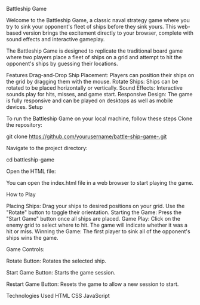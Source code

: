 Battleship Game


Welcome to the Battleship Game, a classic naval strategy game where you try to sink your opponent's fleet of ships before they sink yours. This web-based version brings the excitement directly to your browser, complete with sound effects and interactive gameplay.


The Battleship Game is designed to replicate the traditional board game where two players place a fleet of ships on a grid and attempt to hit the opponent's ships by guessing their locations.

Features
Drag-and-Drop Ship Placement: Players can position their ships on the grid by dragging them with the mouse.
Rotate Ships: Ships can be rotated to be placed horizontally or vertically.
Sound Effects: Interactive sounds play for hits, misses, and game start.
Responsive Design: The game is fully responsive and can be played on desktops as well as mobile devices.
Setup

To run the Battleship Game on your local machine, follow these steps Clone the repository:

git clone https://github.com/yourusername/battle-ship-game-.git

Navigate to the project directory:

cd battleship-game

Open the HTML file:

You can open the index.html file in a web browser to start playing the game.

How to Play

Placing Ships: Drag your ships to desired positions on your grid. Use the "Rotate" button to toggle their orientation.
Starting the Game: Press the "Start Game" button once all ships are placed.
Game Play: Click on the enemy grid to select where to hit. The game will indicate whether it was a hit or miss.
Winning the Game: The first player to sink all of the opponent's ships wins the game.

Game Controls:

Rotate Button: Rotates the selected ship.

Start Game Button: Starts the game session.

Restart Game Button: Resets the game to allow a new session to start.



Technologies Used
HTML
CSS
JavaScript
